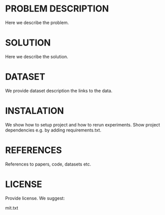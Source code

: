 # PROBLEM DESCRIPTION

Here we describe the problem.

# SOLUTION

Here we describe the solution.

# DATASET

We provide dataset description the links to the data.

# INSTALATION

We show how to setup project and how to rerun experiments.
Show project dependencies e.g. by adding requirements.txt. 

# REFERENCES

References to papers, code, datasets etc.

# LICENSE

Provide license. We suggest:

mit.txt


